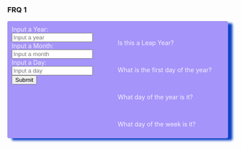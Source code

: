 ### FRQ 1

<div class="box-shadow">
  <div class="row">
        <div class="column">
  <form>
    <label for="calendar">Input a Year:</label>
    <input id="calendar" type="text" placeholder="Input a year"> <br>
    <label for="calendar2">Input a Month:</label>
    <input id="calendar2" type="text" placeholder="Input a month"> <br>
    <label for="calendar3">Input a Day:</label>
    <input id="calendar3" type="text" placeholder="Input a day"> <br>
    <input type="submit">
  </form>
  </div>
  <div class="column">
  <br>
  <p>Is this a Leap Year? </p> <p id="isLeapYear"></p> <br>
  <p>What is the first day of the year? </p> <p id="firstDayOfYear"></p> <br> 
  <p>What day of the year is it?</p> <p id="dayOfYear"></p><br>
  <p>What day of the week is it?</p> <p id=""></p>
  </div>
</div>
<style>
    .box-shadow {
        background-color: #A594F9;
        color: #F5EFFF;
        padding: 10px;
        border-radius: 4px;
        box-shadow: 10px 5px 5px rgb(11, 67, 198);
        }
    .column {
    float: left;
    width: 50%;
    }
    .row:after {
    content: "";
    display: table;
    clear: both;
    }
</style>

<!-- Script is layed out in a sequence (without a function) and will execute when page is loaded -->
<script>
const init = () => {
  const inputForm = document.querySelector('form')

  inputForm.addEventListener('submit', (event) => {
    event.preventDefault();
    const input = document.querySelector('input#calendar');
    const input2 = document.querySelector('input#calendar2');
    const input3 = document.querySelector('input#calendar3');
  
    fetch(`https://binarybeasts.nighthawkcoding.ml/api/calendar/isLeapYear/${input.value}`)
    .then(response => response.json())
    .then(data => {
      const isLeapYear = document.querySelector('p#isLeapYear');

      isLeapYear.innerText = data.isLeapYear;
    });

    fetch(`https://binarybeasts.nighthawkcoding.ml/api/calendar/firstDayOfYear/${input.value}`)
    .then(response => response.json())
    .then(data => {
      const firstDayOfYear = document.querySelector('p#firstDayOfYear');

      firstDayOfYear.innerText = data.firstDayOfYear;
    });

    fetch(`https://binarybeasts.nighthawkcoding.ml/api/calendar/dayOfYear/${input2.value}/${input3.value}/${input.value}`)
    .then(response => response.json())
    .then(data => {
      const dayOfYear = document.querySelector('p#dayOfYear');

      dayOfYear.innerText = data.dayOfYear;
    });

  });
}

document.addEventListener('DOMContentLoaded', init);
</script>